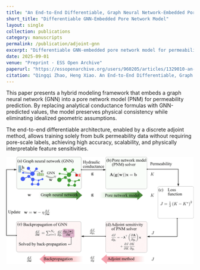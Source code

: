 ```yaml
---
title: "An End-to-End Differentiable, Graph Neural Network-Embedded Pore Network Model for Permeability Prediction"
short_title: "Differentiable GNN-Embedded Pore Network Model"
layout: single
collection: publications
category: manuscripts
permalink: /publication/adjoint-gnn
excerpt: "Differentiable GNN-embedded pore network model for permeability prediction.<br/><img src='/images/adjoint-pnm.png' width='320'/>"
date: 2025-09-01
venue: "Preprint · ESS Open Archive"
paperurl: "https://essopenarchive.org/users/960205/articles/1329010-an-end-to-end-differentiable-graph-neural-network-embedded-pore-network-model-for-permeability-prediction"
citation: "Qingqi Zhao, Heng Xiao. An End-to-End Differentiable, Graph Neural Network-Embedded Pore Network Model for Permeability Prediction. ESS Open Archive. September 01, 2025."
---
```


This paper presents a hybrid modeling framework that embeds a graph neural network (GNN) into a pore network model (PNM) for permeability prediction. By replacing analytical conductance formulas with GNN-predicted values, the model preserves physical consistency while eliminating idealized geometric assumptions. 

The end-to-end differentiable architecture, enabled by a discrete adjoint method, allows training solely from bulk permeability data without requiring pore-scale labels, achieving high accuracy, scalability, and physically interpretable feature sensitivities.

![Overview of the proposed GNN-embedded pore network model: a GNN predicts pore-throat conductances from graph features, which feed a physics-based PNM solver to compute bulk permeability. End-to-end training via a discrete adjoint enables learning from only bulk measurements while retaining physical interpretability.](/images/adjoint-pnm.png)



